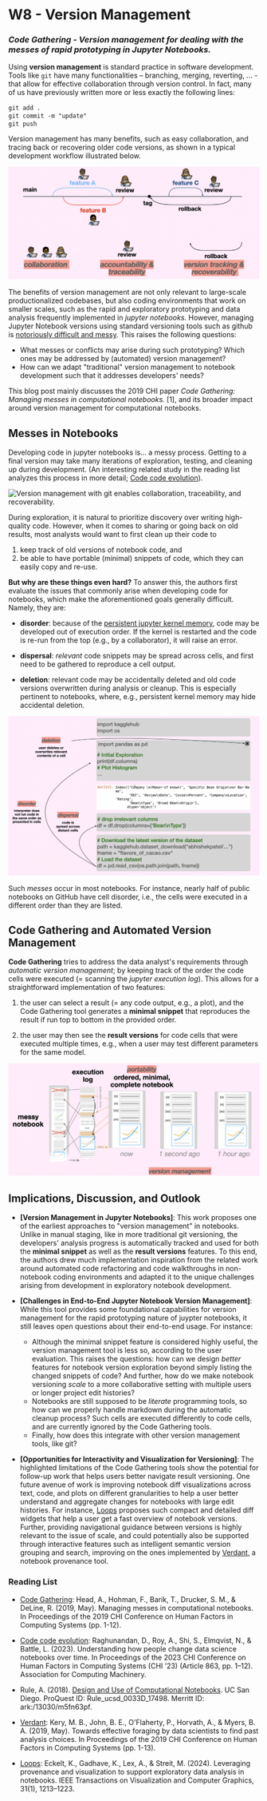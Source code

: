 # W8 - Version Management

<!-- ### *Version management applied to manage the messes of the rapid prototyping programming environments of Jupyter Notebooks.* -->

### *Code Gathering - Version management for dealing with the messes of rapid prototyping in Jupyter Notebooks.*


<!-- ## Introduction to Version Management -->

Using **version management** is standard practice in software development. Tools like `git` have many functionalities – branching, merging, reverting, ... -  that allow for effective collaboration through version control. In fact, many of us have previously written more or less exactly the following lines:

```
git add .
git commit -m "update"
git push
```

Version management has many benefits, such as easy collaboration, and tracing back or recovering older code versions, as shown in a typical development workflow illustrated below.


![Version management with git enables collaboration, traceability, and recoverability.](/topics/img/version-management.png)

The benefits of version management are not only relevant to large-scale productionalized codebases, but also coding environments that work on smaller scales, such as the rapid and exploratory prototyping and data analysis frequently implemented in *jupyter notebooks*. 
However, managing Jupyter Notebook versions using standard versioning tools such as github is [notoriously difficult and messy](https://github.com/brian-rose/notebook_diff_tutorial).
This raises the following questions:

- What messes or conflicts may arise during such prototyping? Which ones may be addressed by (automated) version management?
- How can we adapt "traditional" version management to notebook development such that it addresses developers' needs?

This blog post mainly discusses the 2019 CHI paper *Code Gathering: Managing messes in computational notebooks.* [1], and its broader impact around version management for computational notebooks.

## Messes in Notebooks

Developing code in jupyter notebooks is... a messy process. Getting to a final version may take many iterations of exploration, testing, and cleaning up during development. (An interesting related study in the reading list analyzes this process in more detail; [Code code evolution](https://doi.org/10.1145/3544548.3580997)).

<!-- When questioning data analysts about what they care about when organizing notebooks,  -->

![Version management with git enables collaboration, traceability, and recoverability.](/topics/img/notebook-development-smaller.gif)

During exploration, it is natural to prioritize discovery over writing high-quality code. However, when it comes to sharing or going back on old results, most analysts would want to first clean up their code to
<!-- t turns out that data analysts require support when cleaning up their notebooks to  -->

1. keep track of old versions of notebook code, and 
2. be able to have portable (minimal) snippets of code, which they can easily copy and re-use.

**But why are these things even hard?** To answer this, the authors first evaluate the issues that commonly arise when developing code for notebooks, which make the aforementioned goals generally difficult. Namely, they are:

- **disorder**: because of the [persistent jupyter kernel memory](https://hex.tech/blog/jupyter-kernel-overview/), code may be developed out of execution order. If the kernel is restarted and the code is re-run from the top (e.g., by a collaborator), it will raise an error.

- **dispersal**: *relevant* code snippets may be spread across cells, and first need to be gathered to reproduce a cell output.

- **deletion**: relevant code may be accidentally deleted and old code versions overwritten during analysis or cleanup. This is especially pertinent to notebooks, where, e.g., persistent kernel memory may hide accidental deletion.

![The three types of messes in notebooks: disorder, dispersal, and deletion.](/topics/img/messes.png)

Such *messes* occur in most notebooks. For instance, nearly half of public notebooks on GitHub have cell disorder, i.e., the cells were executed in a different order than they are listed. 

## Code Gathering and Automated Version Management

**Code Gathering** tries to address the data analyst's requirements through *automatic version management*; by keeping track of the order the code cells were executed (= scanning the *jupyter execution log*). This allows for a straightforward implementation of two features: 

1. the user can select a result (= any code output, e.g., a plot), and the Code Gathering tool generates a **minimal snippet** that reproduces the result if run top to bottom in the provided order. 

2. the user may then see the **result versions** for code cells that were executed multiple times, e.g., when a user may test different parameters for the same model.

![Minimal snippets and result versions provide portability and version management.](/topics/img/features.png)


## Implications, Discussion, and Outlook 


- **[Version Management in Jupyter Notebooks]**: This work proposes one of the earliest approaches to "version management" in notebooks.
Unlike in manual staging, like in more traditional git versioning, the developers' analysis progress is automatically tracked and used for both the **minimal snippet** as well as the **result versions** features.
To this end, the authors drew much implementation inspiration from the related work around automated code refactoring and code walkthroughs in non-notebook coding environments and adapted it to the unique challenges arising from development in exploratory notebook development.


- **[Challenges in End-to-End Jupyter Notebook Version Management]**: While this tool provides some foundational capabilities for version management for the rapid prototyping nature of juypter notebooks, it still leaves open questions about their end-to-end usage.
For instance:
    - Although the minimal snippet feature is considered highly useful, the version management tool is less so, according to the user evaluation. This raises the questions: how can we design *better* features for notebook version exploration beyond simply listing the changed snippets of code? And further, how do we make notebook versioning *scale* to a more collaborative setting with multiple users or longer project edit histories? 
    - Notebooks are still supposed to be *literate* programming tools, so how can we properly handle markdown during the automatic cleanup process? Such cells are executed differently to code cells, and are currently ignored by the Code Gathering tools. 
    - Finally, how does this integrate with other version management tools, like git?
    
- **[Opportunities for Interactivity and Visualization for Versioning]**: The highlighted limitations of the Code Gathering tools show the potential for follow-up work that helps users better navigate result versioning. One future avenue of work is improving notebook diff visualizations across text, code, and plots on different granularities to help a user better understand and aggregate changes for notebooks with large edit histories. For instance, [Loops](https://doi.org/10.1109/TVCG.2024.3456186) proposes such compact and detailed diff widgets that help a user get a fast overview of notebook versions.
Further, providing navigational guidance between versions is highly relevant to the issue of scale, and could potentially also be supported through interactive features such as intelligent semantic version grouping and search, improving on the ones implemented by [Verdant](https://marybethkery.com/Verdant/), a notebook provenance tool.

### Reading List

* [Code Gathering](https://dl.acm.org/doi/10.1145/3290605.3300500): Head, A., Hohman, F., Barik, T., Drucker, S. M., & DeLine, R. (2019, May). Managing messes in computational notebooks. In Proceedings of the 2019 CHI Conference on Human Factors in Computing Systems (pp. 1-12).

* [Code code evolution](https://doi.org/10.1145/3544548.3580997): Raghunandan, D., Roy, A., Shi, S., Elmqvist, N., & Battle, L. (2023). Understanding how people change data science notebooks over time. In Proceedings of the 2023 CHI Conference on Human Factors in Computing Systems (CHI ’23) (Article 863, pp. 1–12). Association for Computing Machinery.

* Rule, A. (2018). [Design and Use of Computational Notebooks](https://escholarship.org/uc/item/0dc498tf). UC San Diego. ProQuest ID: Rule_ucsd_0033D_17498. Merritt ID: ark:/13030/m5fn63pf.

* [Verdant](https://marybethkery.com/Verdant/): Kery, M. B., John, B. E., O'Flaherty, P., Horvath, A., & Myers, B. A. (2019, May). Towards effective foraging by data scientists to find past analysis choices. In Proceedings of the 2019 CHI Conference on Human Factors in Computing Systems (pp. 1-13).

* [Loops](https://doi.org/10.1109/TVCG.2024.3456186): Eckelt, K., Gadhave, K., Lex, A., & Streit, M. (2024). Leveraging provenance and visualization to support exploratory data analysis in notebooks. IEEE Transactions on Visualization and Computer Graphics, 31(1), 1213–1223.